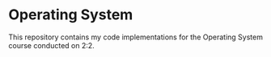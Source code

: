 # Operating System
This repository contains my code implementations for the Operating System course conducted on 2:2.
